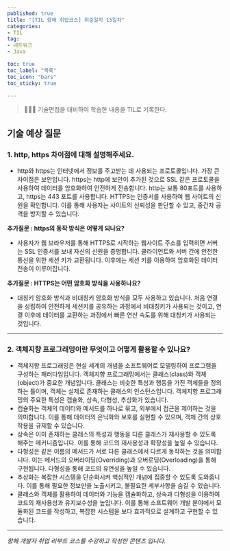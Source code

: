 ```yaml
---
published: true
title: "[TIL 항해 취업코스] 취준일지 15일차"
categories: 
- TIL
tag:
- 네트워크
- Java

toc: true
toc_label: "목록"
toc_icon: "bars"
toc_sticky: true

---
```

> 👩🏻‍💻 기술면접을 대비하여 학습한 내용을 TIL로 기록한다.

## 기술 예상 질문
### 1. http, https 차이점에 대해 설명해주세요.

* http와 https는 인터넷에서 정보를 주고받는 데 사용되는 프로토콜입니다. 가장 큰 차이점은 보안입니다. https는 http에 보안이 추가된 것으로 SSL 같은 프로토콜을 사용하여 데이터를 암호화하여 안전하게 전송합니다. http는 보통 80포트를 사용하고, https는 443 포트를 사용합니다. HTTPS는 인증서를 사용하여 웹 사이트의 신원을 확인합니다. 이를 통해 사용자는 사이트의 신뢰성을 판단할 수 있고, 중간자 공격을 방지할 수 있습니다.

**추가질문 : https의 동작 방식은 어떻게 되나요?**
* 사용자가 웹 브라우저를 통해 HTTPS로 시작하는 웹사이트 주소를 입력히면 서버는 SSL 인증서를 보내 자신의 신원을 증명합니다. 클라이언트와 서버 간에 안전한 통신을 위한 세션 키가 교환됩니다. 이후에는 세션 키를 이용하여 암호화된 데이터 전송이 이루어집니다.

**추가질문 : HTTPS는 어떤 암호화 방식을 사용하나요?**
* 대칭키 암호화 방식과 비대칭키 암호화 방식을 모두 사용하고 있습니다. 처음 연결을 성립하여 안전하게 세션키를 공유하는 과정에서 비대칭키가 사용되는 것이고, 연결 이후에 데이터를 교환하는 과정에서 빠른 연산 속도를 위해 대칭키가 사용되는 것입니다.

---

### 2. 객체지향 프로그래밍이란 무엇이고 어떻게 활용할 수 있나요?

* 객체지향 프로그래밍은 현실 세계의 개념을 소프트웨어로 모델링하여 프로그램을 구성하는 패러다임입니다.  객체지향 프로그래밍에서는 클래스(class)와 객체(object)가 중요한 개념입니다. 클래스는 비슷한 특성과 행동을 가진 객체들을 정의하는 틀이며, 객체는 실제로 존재하는 클래스의 인스턴스입니다.
객체지향 프로그래밍의 주요한 특성은 캡슐화, 상속, 다형성, 추상화가 있습니다.
* 캡슐화는 객체의 데이터와 메서드를 하나로 묶고, 외부에서 접근을 제어하는 것을 의미합니다. 이를 통해 데이터의 은닉화와 보호를 실현할 수 있으며, 객체 간의 상호작용을 규제할 수 있습니다.
* 상속은 이미 존재하는 클래스의 특성과 행동을 다른 클래스가 재사용할 수 있도록 해주는 메커니즘입니다. 이를 통해 코드의 재사용성과 확장성을 높일 수 있습니다.
* 다형성은 같은 이름의 메서드가 서로 다른 클래스에서 다르게 동작하는 것을 의미합니다. 이는 메서드의 오버라이딩(Overriding)과 오버로딩(Overloading)을 통해 구현됩니다. 다형성을 통해 코드의 유연성을 높일 수 있습니다.
* 추상화는 복잡한 시스템을 단순화시켜 핵심적인 개념에 집중할 수 있도록 도와줍니다. 이를 통해 필요한 정보만을 노출시키고, 불필요한 세부사항을 숨길 수 있습니다.
* 클래스와 객체를 활용하여 데이터와 기능을 캡슐화하고, 상속과 다형성을 이용하여 코드의 재사용성과 유지보수성을 높입니다. 이를 통해 소프트웨어 개발 분야에서 모듈화된 코드를 작성하고, 복잡한 시스템을 보다 효과적으로 설계하고 구현할 수 있습니다.
---

_항해 개발자 취업 리부트 코스를 수강하고 작성한 콘텐츠 입니다._